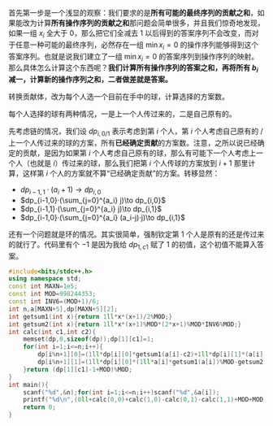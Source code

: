 首先第一步是一个浅显的观察：我们要求的是**所有可能的最终序列的贡献之和**，如果能改为计算**所有操作序列的贡献之和**那问题会简单很多，并且我们惊奇地发现，如果一组 $x_i$ 全大于 $0$，那么把它们全减去 $1$ 以后得到的答案序列不会改变，而对于任意一种可能的最终序列，必然存在一组 $\min x_i=0$ 的操作序列能够得到这个答案序列。也就是说我们建立了一组 $\min x_i=0$ 的答案序列到操作序列的映射。那么具体怎么计算这个东西呢？**我们计算所有操作序列的答案之和，再将所有 $b_i$ 减一，计算新的操作序列之和，二者做差就是答案。**

转换贡献体，改为每个人选一个目前在手中的球，计算选择的方案数。

每个人选择的球有两种情况，一是上一个人传过来的，二是自己原有的。

先考虑链的情况，我们设 $dp_{i,0/1}$ 表示考虑到第 $i$ 个人，第 $i$ 个人考虑自己原有的 / 上一个人传过来的球的方案，所有**已经确定贡献**的方案数。注意，之所以说已经确定的贡献，是因为如果第 $i$ 个人考虑自己原有的球，那么有可能下一个人考虑上一个人（也就是 $i$）传过来的球，那么我们把第 $i$ 个人传球的方案放到 $i+1$ 那里计算，这样第 $i$ 个人的方案就不算“已经确定贡献”的方案。转移显然：

- $dp_{i-1,1}·(a_i+1)\to dp_{i,0}$
- $dp_{i-1,0}·(\sum_{j=0}^{a_i} j)\to dp_{i,0}$
- $dp_{i-1,1}·(\sum_{j=0}^{a_i} j)\to dp_{i,1}$
- $dp_{i-1,0}·(\sum_{j=0}^{a_i} (a_i-j)·j)\to dp_{i,1}$

还有一个问题就是环的情况。其实很简单，强制钦定第 $1$ 个人是原有的还是传过来的就行了。代码里有个 $-1$ 是因为我给 $dp_{1,c1}$ 赋了 $1$ 的初值，这个初值不能算入答案。

```cpp
#include<bits/stdc++.h>
using namespace std;
const int MAXN=1e5;
const int MOD=998244353;
const int INV6=(MOD+1)/6;
int n,a[MAXN+5],dp[MAXN+5][2];
int getsum1(int x){return 1ll*x*(x+1)/2%MOD;}
int getsum2(int x){return 1ll*x*(x+1)%MOD*(2*x+1)%MOD*INV6%MOD;}
int calc(int c1,int c2){
	memset(dp,0,sizeof(dp));dp[1][c1]=1;
	for(int i=1;i<=n;i++){
		dp[i%n+1][0]=(1ll*dp[i][0]*getsum1(a[i]-c2)+1ll*dp[i][1]*(a[i]-c2+1))%MOD;
		dp[i%n+1][1]=(1ll*dp[i][0]*(1ll*a[i]*getsum1(a[i])%MOD-getsum2(a[i])+MOD)+1ll*dp[i][1]*getsum1(a[i]))%MOD;
	}return (dp[1][c1]-1+MOD)%MOD;
}
int main(){
	scanf("%d",&n);for(int i=1;i<=n;i++)scanf("%d",&a[i]);
	printf("%d\n",(0ll+calc(0,0)+calc(1,0)-calc(0,1)-calc(1,1)+MOD+MOD)%MOD);
	return 0;
}
```
